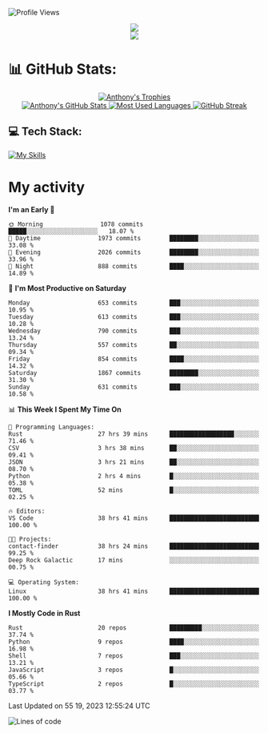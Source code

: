 
![Profile Views](https://komarev.com/ghpvc/?username=anthonymichaeltdm&label=Profile%20views&color=0e75b6&style=flat)

<!--profile banner-->
<div align="center">
  <img src="https://svg-banners.vercel.app/api?type=typeWriter&text1=Anthony%20Rubick&width=800&height=150" />
</div>

<!--profile views-->
<div align="center">
  <a href="https://u8views.com/github/AnthonyMichaelTDM">
    <img src="https://u8views.com/api/v1/github/profiles/68485672/views/day-week-month-total-count.svg">
  </a>
</div>

# 📊 GitHub Stats:

<!--trophies https://github.com/ryo-ma/github-profile-trophy -->
<div align="center"> 
  <a href="https://github.com/ryo-ma/github-profile-trophy">
    <picture>
      <source
        srcset="https://github-profile-trophy.vercel.app/?username=anthonymichaeltdm&theme=gitdimmed&no-frame=true&no-bg=true&column=-1"
        media="(prefers-color-scheme: dark)"
      />
      <source
        srcset="https://github-profile-trophy.vercel.app/?username=anthonymichaeltdm&theme=_____&no-frame=true&no-bg=true&column=-1"
        media="(prefers-color-scheme: light), (prefers-color-scheme: no-preference)"
      />
      <img src="https://github-profile-trophy.vercel.app/?username=anthonymichaeltdm&theme=gitdimmed&no-frame=true&no-bg=true&column=-1" alt="Anthony's Trophies" />
    </picture>
  </a>
</div>

<div align="center">
  <a href="https://github.com/anuraghazra/github-readme-stats">
    <picture>
      <source
        srcset="https://github-readme-stats.vercel.app/api?username=anthonymichaeltdm&show_icons=true&locale=en&theme=github_dark_dimmed&count_private=true&hide_border=true&include_all_commits=true"
        media="(prefers-color-scheme: dark)"
      />
      <source
        srcset="https://github-readme-stats.vercel.app/api?username=anthonymichaeltdm&show_icons=true&locale=en&theme=___&count_private=true&hide_border=true&include_all_commits=true"
        media="(prefers-color-scheme: light), (prefers-color-scheme: no-preference)"
      />
      <img src="https://github-readme-stats.vercel.app/api?username=anthonymichaeltdm&show_icons=true&locale=en&theme=github_dark_dimmed&count_private=true&hide_border=true&include_all_commits=true" alt="Anthony's GitHub Stats" />
    </picture>
  </a>
  
  <!--most used languages-->
  <a href="https://github.com/anuraghazra/github-readme-stats">
    <picture>
      <source
        srcset="https://github-readme-stats.vercel.app/api/top-langs?username=anthonymichaeltdm&show_icons=true&locale=en&layout=compact&theme=github_dark_dimmed&langs_count=8&count_private=true&size_weight=0.5&count_weight=0.5&hide_border=true"
        media="(prefers-color-scheme: dark)"
      />
      <source
        srcset="https://github-readme-stats.vercel.app/api/top-langs?username=anthonymichaeltdm&show_icons=true&locale=en&layout=compact&theme=____&langs_count=8&count_private=true&size_weight=0.5&count_weight=0.5&hide_border=true"
        media="(prefers-color-scheme: light), (prefers-color-scheme: no-preference)"
      />
      <img src="https://github-readme-stats.vercel.app/api/top-langs?username=anthonymichaeltdm&show_icons=true&locale=en&layout=compact&theme=github_dark_dimmed&langs_count=8&count_private=true&size_weight=0.5&count_weight=0.5&hide_border=true" alt="Most Used Languages" />
    </picture>
  </a>
  
  <!--streak https://git.io/streak-stats -->
  <a href="https://git.io/streak-stats">
    <picture>
      <source
        srcset="https://streak-stats.demolab.com?user=AnthonyMichaelTDM&theme=one-dark-pro&hide_border=true"
        media="(prefers-color-scheme: dark)"
      />
      <source
        srcset="https://streak-stats.demolab.com?user=AnthonyMichaelTDM&theme=_____&hide_border=true"
        media="(prefers-color-scheme: light), (prefers-color-scheme: no-preference)"
      />
      <img src="https://streak-stats.demolab.com?user=AnthonyMichaelTDM&theme=one-dark-pro&hide_border=true" alt="GitHub Streak" />
    </picture>
  </a>
</div>

<!--favorite languages and tools, and most used langs-->
## 💻 Tech Stack:

[![My Skills](https://skillicons.dev/icons?i=rust,actix,aws,github,githubactions,git,linux,bash,cpp,docker,java,latex,md,neovim,postgres,py,regex,vscode&theme=dark&perline=6)](https://skillicons.dev#gh-dark-mode-only)

# My activity

<!--START_SECTION:activity-->

<!--END_SECTION:activity-->

<!-- weekly activity https://github.com/AnthonyMichaelTDM/waka-readme-stats -->
<!--START_SECTION:waka-->
**I'm an Early 🐤** 

```text
🌞 Morning                1078 commits        █████░░░░░░░░░░░░░░░░░░░░   18.07 % 
🌆 Daytime                1973 commits        ████████░░░░░░░░░░░░░░░░░   33.08 % 
🌃 Evening                2026 commits        ████████░░░░░░░░░░░░░░░░░   33.96 % 
🌙 Night                  888 commits         ████░░░░░░░░░░░░░░░░░░░░░   14.89 % 
```
📅 **I'm Most Productive on Saturday** 

```text
Monday                   653 commits         ███░░░░░░░░░░░░░░░░░░░░░░   10.95 % 
Tuesday                  613 commits         ███░░░░░░░░░░░░░░░░░░░░░░   10.28 % 
Wednesday                790 commits         ███░░░░░░░░░░░░░░░░░░░░░░   13.24 % 
Thursday                 557 commits         ██░░░░░░░░░░░░░░░░░░░░░░░   09.34 % 
Friday                   854 commits         ████░░░░░░░░░░░░░░░░░░░░░   14.32 % 
Saturday                 1867 commits        ████████░░░░░░░░░░░░░░░░░   31.30 % 
Sunday                   631 commits         ███░░░░░░░░░░░░░░░░░░░░░░   10.58 % 
```


📊 **This Week I Spent My Time On** 

```text
💬 Programming Languages: 
Rust                     27 hrs 39 mins      ██████████████████░░░░░░░   71.46 % 
CSV                      3 hrs 38 mins       ██░░░░░░░░░░░░░░░░░░░░░░░   09.41 % 
JSON                     3 hrs 21 mins       ██░░░░░░░░░░░░░░░░░░░░░░░   08.70 % 
Python                   2 hrs 4 mins        █░░░░░░░░░░░░░░░░░░░░░░░░   05.38 % 
TOML                     52 mins             █░░░░░░░░░░░░░░░░░░░░░░░░   02.25 % 

🔥 Editors: 
VS Code                  38 hrs 41 mins      █████████████████████████   100.00 % 

🐱‍💻 Projects: 
contact-finder           38 hrs 24 mins      █████████████████████████   99.25 % 
Deep Rock Galactic       17 mins             ░░░░░░░░░░░░░░░░░░░░░░░░░   00.75 % 

💻 Operating System: 
Linux                    38 hrs 41 mins      █████████████████████████   100.00 % 
```

**I Mostly Code in Rust** 

```text
Rust                     20 repos            █████████░░░░░░░░░░░░░░░░   37.74 % 
Python                   9 repos             ████░░░░░░░░░░░░░░░░░░░░░   16.98 % 
Shell                    7 repos             ███░░░░░░░░░░░░░░░░░░░░░░   13.21 % 
JavaScript               3 repos             █░░░░░░░░░░░░░░░░░░░░░░░░   05.66 % 
TypeScript               2 repos             █░░░░░░░░░░░░░░░░░░░░░░░░   03.77 % 
```




 Last Updated on 55 19, 2023 12:55:24 UTC
<!--END_SECTION:waka-->

<!--START_SECTION:loc-->
![Lines of code](https://img.shields.io/badge/From%20Hello%20World%20I%27ve%20Written-13.8%20million%20lines%20of%20code-blue)


<!--END_SECTION:loc-->
